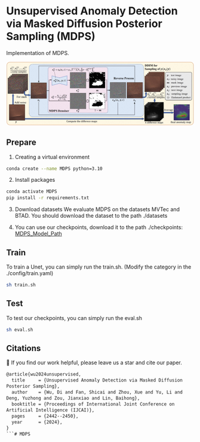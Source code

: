 # Unsupervised Anomaly Detection via Masked Diffusion Posterior Sampling (MDPS)
Implementation of MDPS. 

<img src="./imgs/MDPS.png" width="800px"></img>

## Prepare
1. Creating a virtual environment
```bash
conda create --name MDPS python=3.10
```

2. Install packages
```bash
conda activate MDPS
pip install -r requirements.txt
```
3. Download datasets
We evaluate MDPS on the datasets MVTec and BTAD.
You should download the dataset to the path ./datasets

4. You can use our checkpoints, download it to the path ./checkpoints:
[MDPS_Model_Path](https://pan.baidu.com/s/1qGIyBpUM4N0EpdtNiUQ24A?pwd=buom)


## Train
To train a Unet, you can simply run the train.sh. (Modify the category in the ./config/train.yaml)
```bash
sh train.sh
```

## Test
To test our checkpoints, you can simply run the eval.sh
```bash
sh eval.sh
```

## Citations
🌟 If you find our work helpful, please leave us a star and cite our paper.
```
@article{wu2024unsupervised,
  title     = {Unsupervised Anomaly Detection via Masked Diffusion Posterior Sampling},
  author    = {Wu, Di and Fan, Shicai and Zhou, Xue and Yu, Li and Deng, Yuzhong and Zou, Jianxiao and Lin, Baihong},
  booktitle = {Proceedings of International Joint Conference on Artificial Intelligence (IJCAI)},
  pages     = {2442--2450},
  year      = {2024},
}
```# MDPS
